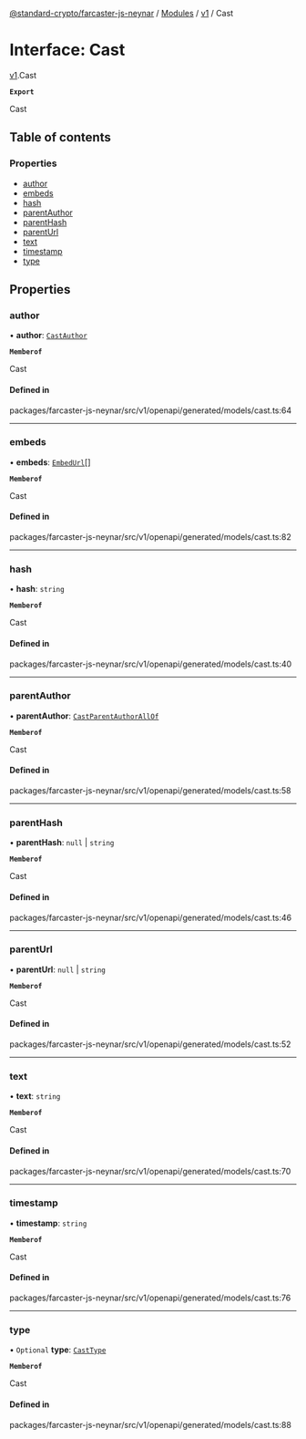 [@standard-crypto/farcaster-js-neynar](../README.md) / [Modules](../modules.md) / [v1](../modules/v1.md) / Cast

# Interface: Cast

[v1](../modules/v1.md).Cast

**`Export`**

Cast

## Table of contents

### Properties

- [author](v1.Cast.md#author)
- [embeds](v1.Cast.md#embeds)
- [hash](v1.Cast.md#hash)
- [parentAuthor](v1.Cast.md#parentauthor)
- [parentHash](v1.Cast.md#parenthash)
- [parentUrl](v1.Cast.md#parenturl)
- [text](v1.Cast.md#text)
- [timestamp](v1.Cast.md#timestamp)
- [type](v1.Cast.md#type)

## Properties

### author

• **author**: [`CastAuthor`](../modules/v1.md#castauthor)

**`Memberof`**

Cast

#### Defined in

packages/farcaster-js-neynar/src/v1/openapi/generated/models/cast.ts:64

___

### embeds

• **embeds**: [`EmbedUrl`](v1.EmbedUrl.md)[]

**`Memberof`**

Cast

#### Defined in

packages/farcaster-js-neynar/src/v1/openapi/generated/models/cast.ts:82

___

### hash

• **hash**: `string`

**`Memberof`**

Cast

#### Defined in

packages/farcaster-js-neynar/src/v1/openapi/generated/models/cast.ts:40

___

### parentAuthor

• **parentAuthor**: [`CastParentAuthorAllOf`](v1.CastParentAuthorAllOf.md)

**`Memberof`**

Cast

#### Defined in

packages/farcaster-js-neynar/src/v1/openapi/generated/models/cast.ts:58

___

### parentHash

• **parentHash**: ``null`` \| `string`

**`Memberof`**

Cast

#### Defined in

packages/farcaster-js-neynar/src/v1/openapi/generated/models/cast.ts:46

___

### parentUrl

• **parentUrl**: ``null`` \| `string`

**`Memberof`**

Cast

#### Defined in

packages/farcaster-js-neynar/src/v1/openapi/generated/models/cast.ts:52

___

### text

• **text**: `string`

**`Memberof`**

Cast

#### Defined in

packages/farcaster-js-neynar/src/v1/openapi/generated/models/cast.ts:70

___

### timestamp

• **timestamp**: `string`

**`Memberof`**

Cast

#### Defined in

packages/farcaster-js-neynar/src/v1/openapi/generated/models/cast.ts:76

___

### type

• `Optional` **type**: [`CastType`](../enums/v1.CastType.md)

**`Memberof`**

Cast

#### Defined in

packages/farcaster-js-neynar/src/v1/openapi/generated/models/cast.ts:88
